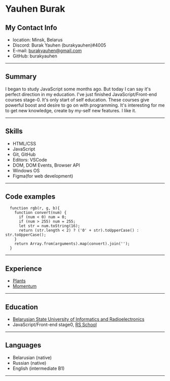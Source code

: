 # Yauhen Burak

## My Contact Info
* location: Minsk, Belarus
* Discord: Burak Yauhen (burakyauhen)#4005
* E-mail: burakyauhen@gmail.com
* GitHub: burakyauhen
****
## Summary 
I began to study JavaScript some months ago. But today I can say it's perfect direction in my education. I've just finished JavaScript/Front-end courses stage-0. It's only start of self education. These courses give powerful boost and desire to go on with programming. It's interesting for me to get new knowledge, create by my-self new features. I like it.  
****
## Skills
* HTML/CSS
* JavaScript
* Git, GitHub
* Editors: VSCode 
* DOM, DOM Events, Browser API
* Windows OS
* Figma(for web development)
****
## Code examples
```
  function rgb(r, g, b){
    function convert(num) {
      if (num < 0) num = 0;
      if (num > 255) num = 255;
      let str = num.toString(16);
      return (str.length < 2) ? ('0' + str).toUpperCase() : str.toUpperCase();
    }
    return Array.from(arguments).map(convert).join('');
  }
```
****

## Experience
* [Plants](https://rolling-scopes-school.github.io/burakyauhen-JSFEPRESCHOOL2022Q4/plants/)
* [Momentum](https://rolling-scopes-school.github.io/burakyauhen-JSFEPRESCHOOL2022Q4/momentum/)
****

## Education
* [Belarusian State University of Informatics and Radioelectronics](https://www.bsuir.by/)
* JavaScript/Front-end stage0, [RS School](https://rs.school/)
****

## Languages
* Belarusian (native)
* Russian (native)
* English (intermediate B1)
****
